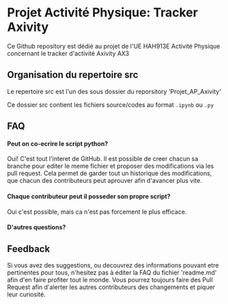 
# Projet Activité Physique: Tracker Axivity

 Ce Github repository est dédié au projet de l'UE HAH913E Activité Physique concernant le tracker d'activité Axivity AX3

## Organisation du repertoire src

Le repertoire src est l'un des sous dossier du reporsitory 'Projet_AP_Axivity'


Ce dossier src contient les fichiers source/codes au format `.ipynb` ou `.py`


## FAQ
#### Peut on co-ecrire le script python?
Oui! C'est tout l'interet de GitHub. Il est possible de creer chacun sa branche pour editer le meme fichier et proposer des modifications via les pull request.
Cela permet de garder tout un historique des modifications, que chacun des contributeurs peut aprouver afin d'avancer plus vite.

#### Chaque contributeur peut il posseder son propre script?
Oui c'est possible, mais ca n'est pas forcement le plus efficace.


#### D'autres questions?


## Feedback

Si vous avez des suggestions, ou decouvrez des informations pouvant etre pertinentes pour tous, n'hesitez pas à éditer la FAQ du fichier 'readme.md' afin d'en faire profiter tout le monde.
Vous pourrez toujours faire des Pull Request afin d'alerter les autres contributeurs des changements et piquer leur curiosité.
